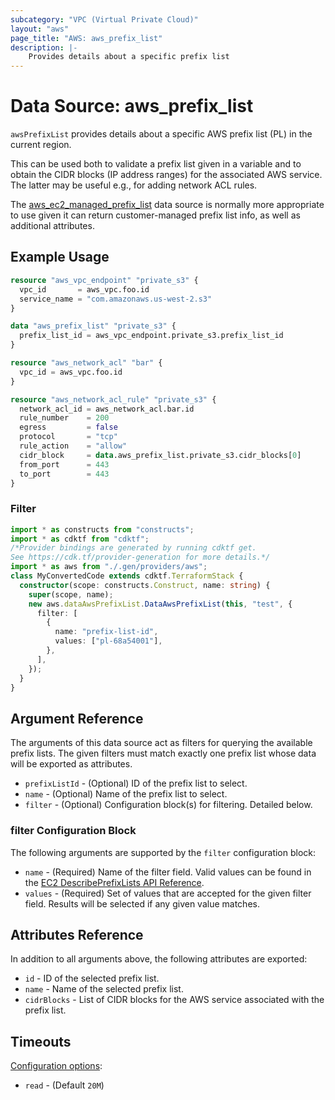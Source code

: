 ```yaml
---
subcategory: "VPC (Virtual Private Cloud)"
layout: "aws"
page_title: "AWS: aws_prefix_list"
description: |-
    Provides details about a specific prefix list
---
```


# Data Source: aws_prefix_list

`awsPrefixList` provides details about a specific AWS prefix list (PL)
in the current region.

This can be used both to validate a prefix list given in a variable
and to obtain the CIDR blocks (IP address ranges) for the associated
AWS service. The latter may be useful e.g., for adding network ACL
rules.

The [aws_ec2_managed_prefix_list](https://registry.terraform.io/providers/hashicorp/aws/latest/docs/data-sources/ec2_managed_prefix_list) data source is normally more appropriate to use given it can return customer-managed prefix list info, as well as additional attributes.

## Example Usage

```terraform
resource "aws_vpc_endpoint" "private_s3" {
  vpc_id       = aws_vpc.foo.id
  service_name = "com.amazonaws.us-west-2.s3"
}

data "aws_prefix_list" "private_s3" {
  prefix_list_id = aws_vpc_endpoint.private_s3.prefix_list_id
}

resource "aws_network_acl" "bar" {
  vpc_id = aws_vpc.foo.id
}

resource "aws_network_acl_rule" "private_s3" {
  network_acl_id = aws_network_acl.bar.id
  rule_number    = 200
  egress         = false
  protocol       = "tcp"
  rule_action    = "allow"
  cidr_block     = data.aws_prefix_list.private_s3.cidr_blocks[0]
  from_port      = 443
  to_port        = 443
}
```

### Filter

```typescript
import * as constructs from "constructs";
import * as cdktf from "cdktf";
/*Provider bindings are generated by running cdktf get.
See https://cdk.tf/provider-generation for more details.*/
import * as aws from "./.gen/providers/aws";
class MyConvertedCode extends cdktf.TerraformStack {
  constructor(scope: constructs.Construct, name: string) {
    super(scope, name);
    new aws.dataAwsPrefixList.DataAwsPrefixList(this, "test", {
      filter: [
        {
          name: "prefix-list-id",
          values: ["pl-68a54001"],
        },
      ],
    });
  }
}

```

## Argument Reference

The arguments of this data source act as filters for querying the available
prefix lists. The given filters must match exactly one prefix list
whose data will be exported as attributes.

* `prefixListId` - (Optional) ID of the prefix list to select.
* `name` - (Optional) Name of the prefix list to select.
* `filter` - (Optional) Configuration block(s) for filtering. Detailed below.

### filter Configuration Block

The following arguments are supported by the `filter` configuration block:

* `name` - (Required) Name of the filter field. Valid values can be found in the [EC2 DescribePrefixLists API Reference](https://docs.aws.amazon.com/AWSEC2/latest/APIReference/API_DescribePrefixLists.html).
* `values` - (Required) Set of values that are accepted for the given filter field. Results will be selected if any given value matches.

## Attributes Reference

In addition to all arguments above, the following attributes are exported:

* `id` - ID of the selected prefix list.
* `name` - Name of the selected prefix list.
* `cidrBlocks` - List of CIDR blocks for the AWS service associated with the prefix list.

## Timeouts

[Configuration options](https://developer.hashicorp.com/terraform/language/resources/syntax#operation-timeouts):

- `read` - (Default `20M`)

<!-- cache-key: cdktf-0.17.0-pre.15 input-dd606816bb99cfc3722aafc2c57d8fae14ef4222ef5f0ab902950f61b3355db1 -->